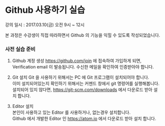 # Github 사용하기 실습

강의 일시 : 2017.03.10\(금\) 오전 9시 ~ 12시

본 과정은 수강생이 직접 따라하면서 Github 의 기능을 익힐 수 있도록 작성되었습니다.



### **사전 실습 준비**

1. Github 계정 생성
   https://github.com/join 에 접속하여 가입하게 되면, Verification email 이 발송됩니다. 
   수신한 메일을 확인하여 인증받아야 합니다.

2. Git 설치
   Git 을 사용하기 위해서는 PC 에 Git 프로그램이 설치되어야 합니다.   
   이미 설치되어있는지 확인하기 위해서는 커멘드 창에서 git 명령어를 실행해봅니다.  
   설치되어 있지 않다면, https://git-scm.com/downloads 에서 다운로드 받아 설치 합니다.

3. Editor 설치  
   본인이 사용하고 있는 Editor 를 사용하거나, 없는경우 설치합니다.  
   Github 에서 개발한 Editor 인 https://atom.io 에서 다운로드 받아 설치 합니다.



